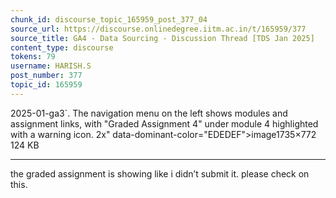 ```yaml
---
chunk_id: discourse_topic_165959_post_377_04
source_url: https://discourse.onlinedegree.iitm.ac.in/t/165959/377
source_title: GA4 - Data Sourcing - Discussion Thread [TDS Jan 2025]
content_type: discourse
tokens: 79
username: HARISH.S
post_number: 377
topic_id: 165959
---
```


2025-01-ga3`. The navigation menu on the left shows modules and assignment links, with "Graded Assignment 4" under module 4 highlighted with a warning icon. 2x" data-dominant-color="EDEDEF">image1735×772 124 KB

---

the graded assignment is showing like i didn’t submit it. please check on this.
